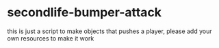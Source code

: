 # secondlife-bumper-attack

this is just a script to make objects that pushes a player, please add your own resources to make it work

